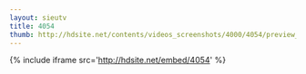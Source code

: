 ```yaml
---
layout: sieutv
title: 4054
thumb: http://hdsite.net/contents/videos_screenshots/4000/4054/preview_360p.mp4.jpg
---
```

{% include iframe src='http://hdsite.net/embed/4054' %}
 
